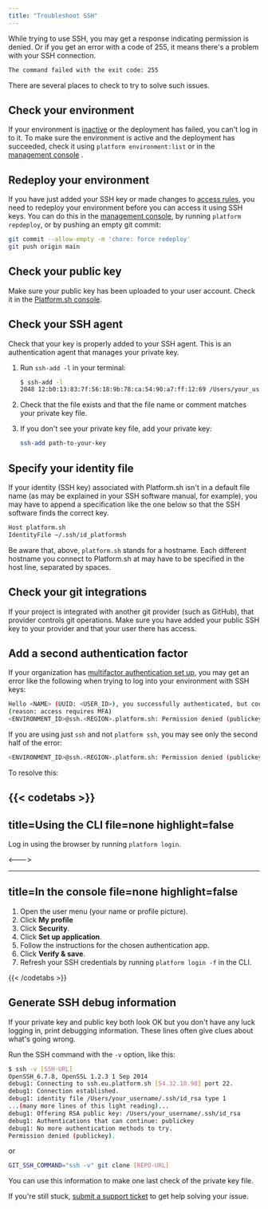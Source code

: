 ```yaml
---
title: "Troubleshoot SSH"
---
```


While trying to use SSH, you may get a response indicating permission is denied. Or if you get an error with a code of 255, it means there's a problem with your SSH connection.

```txt
The command failed with the exit code: 255
```

There are several places to check to try to solve such issues.

## Check your environment

If your environment is [inactive](../../other/glossary.md#inactive-environment) or the deployment has failed,
you can't log in to it.
To make sure the environment is active and the deployment has succeeded,
check it using `platform environment:list` or in the [management console](https://console.platform.sh/) .

## Redeploy your environment

If you have just added your SSH key or made changes to [access rules](/administration/users.md), you need to redeploy your environment before you can access it using SSH keys. You can do this in the [management console](https://console.platform.sh/), by running `platform repdeploy`, or by pushing an empty git commit:

```bash
git commit --allow-empty -m 'chore: force redeploy'
git push origin main
```

## Check your public key

Make sure your public key has been uploaded to your user account. Check it in the [Platform.sh console](https://console.platform.sh/).

## Check your SSH agent

Check that your key is properly added to your SSH agent. This is an authentication agent that manages your private key.

1. Run `ssh-add -l` in your terminal:

    ```bash
    $ ssh-add -l
    2048 12:b0:13:83:7f:56:18:9b:78:ca:54:90:a7:ff:12:69 /Users/your_username/.ssh/id_rsa (RSA)
    ```

1. Check that the file exists and that the file name or comment matches your private key file.
1. If you don't see your private key file, add your private key:

    ```bash
    ssh-add path-to-your-key
    ```

## Specify your identity file

If your identity (SSH key) associated with Platform.sh isn't in a default file name
(as may be explained in your SSH software manual, for example),
you may have to append a specification like the one below so that the SSH software finds the correct key.

```bash
Host platform.sh
IdentityFile ~/.ssh/id_platformsh
```

Be aware that, above, `platform.sh` stands for a hostname.
Each different hostname you connect to Platform.sh at may have to be specified in the host line, separated by spaces.

## Check your git integrations

If your project is integrated with another git provider (such as GitHub), that provider controls git operations.
Make sure you have added your public SSH key to your provider and that your user there has access.

## Add a second authentication factor

If your organization has [multifactor authentication set up](./_index.md#multifactor-authentication-mfa-over-ssh),
you may get an error like the following when trying to log into your environment with SSH keys:

```bash
Hello <NAME> (UUID: <USER_ID>), you successfully authenticated, but could not connect to service <ENVIRONMENT_ID>--app
(reason: access requires MFA)
<ENVIRONMENT_ID>@ssh.<REGION>.platform.sh: Permission denied (publickey)
```

If you are using just `ssh` and not `platform ssh`, you may see only the second half of the error:

```bash
<ENVIRONMENT_ID>@ssh.<REGION>.platform.sh: Permission denied (publickey)
```

To resolve this:

{{< codetabs >}}
---
title=Using the CLI
file=none
highlight=false
---

Log in using the browser by running `platform login`.

<--->

---
title=In the console
file=none
highlight=false
---

1. Open the user menu (your name or profile picture).
2. Click **My profile**
3. Click **Security**.
4. Click **Set up application**.
5. Follow the instructions for the chosen authentication app.
6. Click **Verify & save**.
7. Refresh your SSH credentials by running `platform login -f` in the CLI.

{{< /codetabs >}}

## Generate SSH debug information

If your private key and public key both look OK but you don't have any luck logging in, print debugging information.
These lines often give clues about what's going wrong.

Run the SSH command with the `-v` option, like this:

```bash
$ ssh -v [SSH-URL]
OpenSSH_6.7.8, OpenSSL 1.2.3 1 Sep 2014
debug1: Connecting to ssh.eu.platform.sh [54.32.10.98] port 22.
debug1: Connection established.
debug1: identity file /Users/your_username/.ssh/id_rsa type 1
...(many more lines of this light reading)...
debug1: Offering RSA public key: /Users/your_username/.ssh/id_rsa
debug1: Authentications that can continue: publickey
debug1: No more authentication methods to try.
Permission denied (publickey).
```

or

```bash
GIT_SSH_COMMAND="ssh -v" git clone [REPO-URL]
```

You can use this information to make one last check of the private key file.

If you're still stuck, [submit a support ticket](https://console.platform.sh/-/users/:user/tickets) to get help solving your issue.
